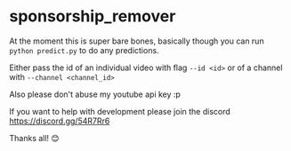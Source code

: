 # sponsorship_remover

At the moment this is super bare bones, basically though you can run `python predict.py` to do any predictions.

Either pass the id of an individual video with flag `--id <id>` or of a channel with `--channel <channel_id>`

Also please don't abuse my youtube api key :p

If you want to help with development please join the discord https://discord.gg/54R7Rr6

Thanks all! 😊
